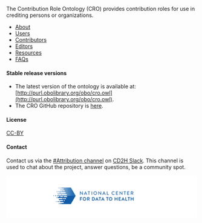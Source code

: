 The Contribution Role Ontology (CRO) provides contribution roles for use in crediting persons or organizations. 

- [About](pages/about.md)
- [Users](pages/users.md)
- [Contributors](pages/contributors.md)
- [Editors](pages/editors.md)
- [Resources](pages/resources.md)
- [FAQs](pages/faqs.md)

#### Stable release versions
- The latest version of the ontology is available at: [http://purl.obolibrary.org/obo/cro.owl](http://purl.obolibrary.org/obo/cro.owl).  
- The CRO GitHub repository is [here](https://github.com/data2health/contributor-role-ontology#relevant-publications-and-scholarly-products).

#### License
[CC-BY](https://creativecommons.org/licenses/by/2.0/)

#### Contact
Contact us via the [#Attribution channel](https://cd2h.slack.com/messages/CE75A2EF3) on [CD2H Slack](https://cd2h.slack.com/?redir=%2Fmessages). This channel is used to chat about the project, answer questions, be a community spot.

![](./images/CD2H-logo-01.png)
